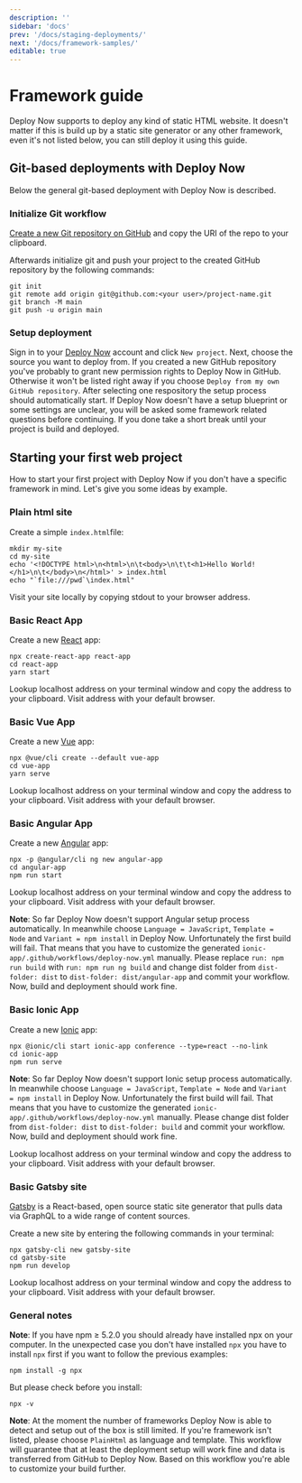 ```yaml
---
description: ''
sidebar: 'docs'
prev: '/docs/staging-deployments/'
next: '/docs/framework-samples/'
editable: true
---
```


# Framework guide

Deploy Now supports to deploy any kind of static HTML website. It doesn't matter if this is build up by a static site generator or any other framework, even it's not listed below, you can still deploy it using this guide.

## Git-based deployments with Deploy Now

Below the general git-based deployment with Deploy Now is described. 

### Initialize Git workflow

[Create a new Git repository on GitHub](https://docs.github.com/en/get-started/quickstart/create-a-repo#create-a-repository) and copy the URI of the repo to your clipboard.

Afterwards initialize git and push your project to the created GitHub repository by the following commands:
```
git init
git remote add origin git@github.com:<your user>/project-name.git
git branch -M main
git push -u origin main
```

### Setup deployment

Sign in to your [Deploy Now](https://ionos.space/) account and click ```New project```. Next, choose the source you want to deploy from. If you created a new GitHub repository you've probably to grant new permission rights to Deploy Now in GitHub. Otherwise it won't be listed right away if you choose ```Deploy from my own GitHub repository```. After selecting one respository the setup process should automatically start. If Deploy Now doesn't have a setup blueprint or some settings are unclear, you will be asked some framework related questions before continuing. If you done take a short break until your project is build and deployed.

## Starting your first web project

How to start your first project with Deploy Now if you don't have a specific framework in mind. Let's give you some ideas by example.

### Plain html site

Create a simple ```index.html```file:

```
mkdir my-site
cd my-site
echo '<!DOCTYPE html>\n<html>\n\t<body>\n\t\t<h1>Hello World!</h1>\n\t</body>\n</html>' > index.html
echo "`file:///pwd`\index.html"
```

Visit your site locally by copying stdout to your browser address.

### Basic React App

Create a new [React](https://reactjs.org/) app:

```
npx create-react-app react-app
cd react-app
yarn start
```

Lookup localhost address on your terminal window and copy the address to your clipboard. Visit address with your default browser.

### Basic Vue App

Create a new [Vue](https://vuejs.org/) app:

```
npx @vue/cli create --default vue-app
cd vue-app
yarn serve
```

Lookup localhost address on your terminal window and copy the address to your clipboard. Visit address with your default browser.

### Basic Angular App

Create a new [Angular](https://angular.io/) app:

```
npx -p @angular/cli ng new angular-app
cd angular-app
npm run start
```

Lookup localhost address on your terminal window and copy the address to your clipboard. Visit address with your default browser.

**Note**: So far Deploy Now doesn't support Angular setup process automatically. In meanwhile choose ```Language = JavaScript```, ```Template = Node``` and ```Variant = npm install``` in Deploy Now. Unfortunately the first build will fail. That means that you have to customize the generated ```ionic-app/.github/workflows/deploy-now.yml``` manually. Please replace ```run: npm run build``` with ```run: npm run ng build``` and change dist folder from ```dist-folder: dist``` to ```dist-folder: dist/angular-app``` and commit your workflow. Now, build and deployment should work fine.

### Basic Ionic App

Create a new [Ionic](https://ionicframework.com/) app:

```
npx @ionic/cli start ionic-app conference --type=react --no-link
cd ionic-app
npm run serve
```

**Note**: So far Deploy Now doesn't support Ionic setup process automatically. In meanwhile choose ```Language = JavaScript```, ```Template = Node``` and ```Variant = npm install``` in Deploy Now. Unfortunately the first build will fail. That means that you have to customize the generated ```ionic-app/.github/workflows/deploy-now.yml``` manually. Please change dist folder from ```dist-folder: dist``` to ```dist-folder: build``` and commit your workflow. Now, build and deployment should work fine.

Lookup localhost address on your terminal window and copy the address to your clipboard. Visit address with your default browser.

### Basic Gatsby site

[Gatsby](https://www.gatsbyjs.com/) is a React-based, open source static site generator that pulls data via GraphQL to a wide range of content sources.

Create a new site by entering the following commands in your terminal:

```
npx gatsby-cli new gatsby-site
cd gatsby-site
npm run develop
```

Lookup localhost address on your terminal window and copy the address to your clipboard. Visit address with your default browser.


### General notes

**Note**: If you have npm ≥ 5.2.0 you should already have installed npx on your computer. In the unexpected case you don't have installed ```npx``` you have to install ```npx``` first if you want to follow the previous examples:

```
npm install -g npx
```

But please check before you install:

```
npx -v
```

**Note**: At the moment the number of frameworks Deploy Now is able to detect and setup out of the box is still limited. If you're framework isn't listed, please choose ```PlainHtml``` as language and template. This workflow will guarantee that at least the deployment setup will work fine and data is transferred from GitHub to Deploy Now. Based on this workflow you're able to customize your build further. 


